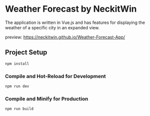 # Weather Forecast by NeckitWin

The application is written in Vue.js and has features for displaying the weather of a specific city in an expanded view.

preview: https://neckitwin.github.io/Weather-Forecast-App/


## Project Setup

```sh
npm install
```

### Compile and Hot-Reload for Development

```sh
npm run dev
```

### Compile and Minify for Production

```sh
npm run build
```